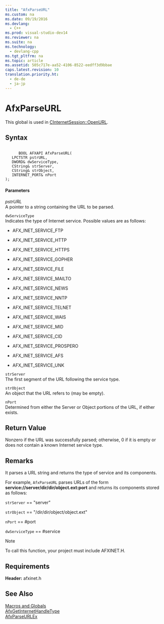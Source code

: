 ```yaml
---
title: "AfxParseURL"
ms.custom: na
ms.date: 09/19/2016
ms.devlang: 
  - C++
ms.prod: visual-studio-dev14
ms.reviewer: na
ms.suite: na
ms.technology: 
  - devlang-cpp
ms.tgt_pltfrm: na
ms.topic: article
ms.assetid: 505c717e-aa52-4106-8522-eedff3d9bbae
caps.latest.revision: 10
translation.priority.ht: 
  - de-de
  - ja-jp
---
```

# AfxParseURL
This global is used in [CInternetSession::OpenURL](../vs140/CInternetSession--OpenURL.md).  
  
## Syntax  
  
```  
  
      BOOL AFXAPI AfxParseURL(  
   LPCTSTR pstrURL,  
   DWORD& dwServiceType,  
   CString& strServer,  
   CString& strObject,  
   INTERNET_PORT& nPort  
);  
```  
  
#### Parameters  
 *pstrURL*  
 A pointer to a string containing the URL to be parsed.  
  
 `dwServiceType`  
 Indicates the type of Internet service. Possible values are as follows:  
  
-   AFX_INET_SERVICE_FTP  
  
-   AFX_INET_SERVICE_HTTP  
  
-   AFX_INET_SERVICE_HTTPS  
  
-   AFX_INET_SERVICE_GOPHER  
  
-   AFX_INET_SERVICE_FILE  
  
-   AFX_INET_SERVICE_MAILTO  
  
-   AFX_INET_SERVICE_NEWS  
  
-   AFX_INET_SERVICE_NNTP  
  
-   AFX_INET_SERVICE_TELNET  
  
-   AFX_INET_SERVICE_WAIS  
  
-   AFX_INET_SERVICE_MID  
  
-   AFX_INET_SERVICE_CID  
  
-   AFX_INET_SERVICE_PROSPERO  
  
-   AFX_INET_SERVICE_AFS  
  
-   AFX_INET_SERVICE_UNK  
  
 `strServer`  
 The first segment of the URL following the service type.  
  
 `strObject`  
 An object that the URL refers to (may be empty).  
  
 `nPort`  
 Determined from either the Server or Object portions of the URL, if either exists.  
  
## Return Value  
 Nonzero if the URL was successfully parsed; otherwise, 0 if it is empty or does not contain a known Internet service type.  
  
## Remarks  
 It parses a URL string and returns the type of service and its components.  
  
 For example, `AfxParseURL` parses URLs of the form **service://server/dir/dir/object.ext:port** and returns its components stored as follows:  
  
 `strServer` == "server"  
  
 `strObject` == "/dir/dir/object/object.ext"  
  
 `nPort` == #port  
  
 `dwServiceType` == #service  
  
> [!NOTE]
>  To call this function, your project must include AFXINET.H.  
  
## Requirements  
 **Header:** afxinet.h  
  
## See Also  
 [Macros and Globals](../vs140/MFC-Macros-and-Globals.md)   
 [AfxGetInternetHandleType](../vs140/AfxGetInternetHandleType.md)   
 [AfxParseURLEx](../vs140/AfxParseURLEx.md)
